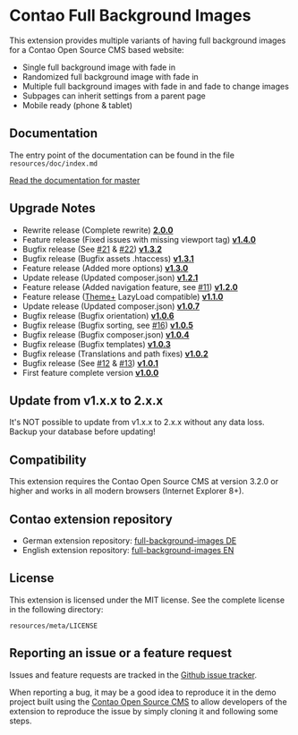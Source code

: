 Contao Full Background Images
==============

This extension provides multiple variants of having full background images for a Contao Open Source CMS based website:

* Single full background image with fade in
* Randomized full background image with fade in
* Multiple full background images with fade in and fade to change images
* Subpages can inherit settings from a parent page
* Mobile ready (phone & tablet)

Documentation
-------------

The entry point of the documentation can be found in the file `resources/doc/index.md`

[Read the documentation for master](https://github.com/1up-lab/contao-full-background-images/blob/master/resources/doc/index.md)

Upgrade Notes
-------------
* Rewrite release (Complete rewrite) **[2.0.0](https://github.com/1up-lab/contao-full-background-images/releases/tag/2.0.0)**
* Feature release (Fixed issues with missing viewport tag) **[v1.4.0](https://github.com/1up-lab/contao-full-background-images/releases/tag/v1.4.0)**
* Bugfix release (See [#21](https://github.com/1up-lab/contao-full-background-images/issues/21) & [#22](https://github.com/1up-lab/contao-full-background-images/issues/22)) **[v1.3.2](https://github.com/1up-lab/contao-full-background-images/releases/tag/v1.3.2)**
* Bugfix release (Bugfix assets .htaccess) **[v1.3.1](https://github.com/1up-lab/contao-full-background-images/releases/tag/v1.3.1)**
* Feature release (Added more options) **[v1.3.0](https://github.com/1up-lab/contao-full-background-images/releases/tag/v1.3.0)**
* Update release (Updated composer.json) **[v1.2.1](https://github.com/1up-lab/contao-full-background-images/releases/tag/v1.2.1)**
* Feature release (Added navigation feature, see [#11](https://github.com/1up-lab/contao-full-background-images/issues/11)) **[v1.2.0](https://github.com/1up-lab/contao-full-background-images/releases/tag/v1.2.0)**
* Feature release ([Theme+](https://github.com/bit3/contao-theme-plus) LazyLoad compatible) **[v1.1.0](https://github.com/1up-lab/contao-full-background-images/releases/tag/v1.1.0)**
* Update release (Updated composer.json) **[v1.0.7](https://github.com/1up-lab/contao-full-background-images/releases/tag/v1.0.7)**
* Bugfix release (Bugfix orientation) **[v1.0.6](https://github.com/1up-lab/contao-full-background-images/releases/tag/v1.0.6)**
* Bugfix release (Bugfix sorting, see [#16](https://github.com/1up-lab/contao-full-background-images/issues/16)) **[v1.0.5](https://github.com/1up-lab/contao-full-background-images/releases/tag/v1.0.5)**
* Bugfix release (Bugfix composer.json) **[v1.0.4](https://github.com/1up-lab/contao-full-background-images/releases/tag/v1.0.4)** 
* Bugfix release (Bugfix templates) **[v1.0.3](https://github.com/1up-lab/contao-full-background-images/releases/tag/v1.0.3)** 
* Bugfix release (Translations and path fixes) **[v1.0.2](https://github.com/1up-lab/contao-full-background-images/releases/tag/v1.0.2)**
* Bugfix release (See [#12](https://github.com/1up-lab/contao-full-background-images/issues/12) & [#13](https://github.com/1up-lab/contao-full-background-images/issues/13)) **[v1.0.1](https://github.com/1up-lab/contao-full-background-images/releases/tag/v1.0.1)**
* First feature complete version **[v1.0.0](https://github.com/1up-lab/contao-full-background-images/releases/tag/v1.0.0)**

Update from v1.x.x to 2.x.x
---------------------------

It's NOT possible to update from v1.x.x to 2.x.x without any data loss. Backup your database before updating! 

Compatibility
-------------

This extension requires the Contao Open Source CMS at version 3.2.0 or higher and works in all modern browsers (Internet Explorer 8+).

Contao extension repository
---------------------------

* German extension repository: [full-background-images DE](https://contao.org/de/extension-list/view/full-background-images.de.html)
* English extension repository: [full-background-images EN](https://contao.org/en/extension-list/view/full-background-images.en.html)

License
-------

This extension is licensed under the MIT license. See the complete license in the following directory:

    resources/meta/LICENSE

Reporting an issue or a feature request
---------------------------------------

Issues and feature requests are tracked in the [Github issue tracker](https://github.com/1up-lab/contao-full-background-images/issues).

When reporting a bug, it may be a good idea to reproduce it in the demo project
built using the [Contao Open Source CMS](https://github.com/contao/core)
to allow developers of the extension to reproduce the issue by simply cloning it
and following some steps.
